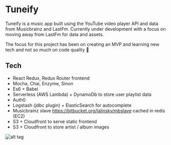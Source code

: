 # Tuneify

Tuneify is a music app built using the YouTube video player API and data from Musicbrainz and LastFm. Currently under development with a focus on moving away from LastFm for data and assets. 

The focus for this project has been on creating an MVP and learning new tech and not so much on code quality 🙈

## Tech
* React Redux, Redux Router frontend
* Mocha, Chai, Enzyme, Sinon
* Es6 + Babel
* Serverless (AWS Lambda) + DynamoDb to store user playlist data
* Auth0
* Logstash (jdbc plugin) + ElasticSearch for autocomplete
* Musicbrainz slave https://bitbucket.org/lalinsky/mbslave cached in redis (EC2)
* S3 + Cloudfront to serve static frontend 
* S3 + Cloudfront to store artist / album images


![alt tag](https://media.giphy.com/media/l0HlzayaF0jLB5TS8/source.gif)


